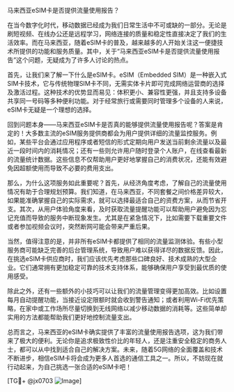 马来西亚eSIM卡是否提供流量使用报告？

在当今数字化时代，移动数据已经成为我们日常生活中不可或缺的一部分。无论是刷短视频、在线办公还是远程学习，网络连接的质量和稳定性直接决定了我们的生活效率。而在马来西亚，随着eSIM卡的普及，越来越多的人开始关注这一便捷技术所提供的功能和服务质量。其中，关于“马来西亚eSIM卡是否提供流量使用报告”这个问题，无疑成为了许多人讨论的热点。

首先，让我们来了解一下什么是eSIM卡。eSIM（Embedded SIM）是一种嵌入式SIM卡技术，它与传统物理SIM卡不同，无需实体卡片即可完成网络运营商的选择及激活过程。这种技术的优势显而易见：体积更小、兼容性更强，并且支持多设备共享同一号码等多种便利功能。对于经常旅行或需要同时管理多个设备的人来说，eSIM卡无疑是一个理想的选择。

回到问题本身——马来西亚eSIM卡是否真的能够提供流量使用报告呢？答案是肯定的！大多数主流的eSIM服务提供商都会为用户提供详细的流量监控服务。例如，某些平台会通过应用程序或者短信的形式定期向用户发送当前剩余流量以及最近一段时间内的消耗情况；还有一些则允许用户随时登录个人账户，在线查看最新的流量统计数据。这些信息不仅帮助用户更好地掌握自己的消费状况，还能有效避免因超额使用而导致不必要的费用支出。

那么，为什么这项服务如此重要呢？首先，从经济角度考虑，了解自己的流量使用情况有助于合理规划预算。我们知道，在马来西亚，不同套餐之间价格差异较大，如果能准确掌握自己的实际需求，就可以选择最适合自己的资费方案，从而节省开支。其次，从用户体验角度来看，及时获取流量提醒功能可以帮助用户避免因为忘记充值而导致的服务中断现象发生。尤其是在紧急情况下，比如需要下载重要文件或者参加视频会议时，突然断网可能会带来严重后果。

当然，值得注意的是，并非所有eSIM卡都提供了相同的流量监测体验。有些小型服务商可能缺乏完善的后台管理系统，导致用户难以获得详尽的数据反馈。因此，在挑选eSIM卡供应商时，我们应该优先考虑那些口碑良好、技术成熟的大型企业。它们通常拥有更加稳定可靠的技术支持体系，能够确保用户享受到最优质的使用感受。

除此之外，还有一些额外的小技巧可以让我们的流量管理变得更加高效。比如设置每月自动提醒功能，当接近设定限额时就会收到警告通知；或者利用Wi-Fi优先策略，在家中或工作场所尽量切换到无线网络以减少移动数据的消耗等。这些简单却实用的方法都能帮助我们更好地控制流量支出。

总而言之，马来西亚的eSIM卡确实提供了丰富的流量使用报告选项，这为我们带来了极大的便利。无论你是追求极致性价比的年轻人，还是注重安全稳定的商务人士，都可以从中找到适合自己的解决方案。未来，随着5G网络的全面覆盖和技术不断进步，相信eSIM卡将会成为更多人首选的通信工具之一。所以，不妨现在就行动起来，为自己挑选一张合适的eSIM卡吧！

[TG💪+ @jx0703 ![Image](https://github.com/user-attachments/assets/dbca1d08-cadb-493c-b0ec-ad6f7a83f270)]